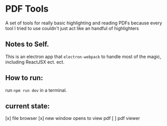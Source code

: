 # PDF Tools

A set of tools for really basic highlighting and reading PDFs because every tool I tried to use couldn't just act like an handful of highlighters

## Notes to Self.

This is an electron app that `electron-webpack` to handle most of the magic, including ReactJSX ect. ect.

## How to run:

run `npm run dev` in a terminal.

## current state:

[x] file browser
[x] new window opens to view pdf
[ ] pdf viewer
